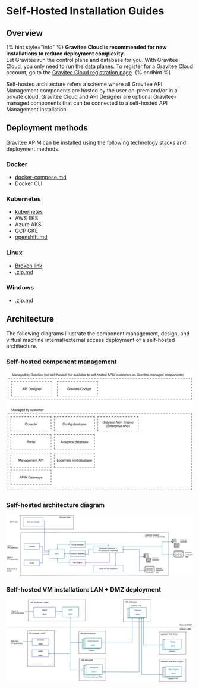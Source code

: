 # Self-Hosted Installation Guides

## Overview

{% hint style="info" %}
**Gravitee Cloud is recommended for new installations to reduce deployment complexity.**\
Let Gravitee run the control plane and database for you. With Gravitee Cloud, you only need to run the data planes. To register for a Gravitee Cloud account, go to the [Gravitee Cloud registration page](https://cloud.gravitee.io/).
{% endhint %}

Self-hosted architecture refers a scheme where all Gravitee API Management components are hosted by the user on-prem and/or in a private cloud. Gravitee Cloud and API Designer are optional Gravitee-managed components that can be connected to a self-hosted API Management installation.

## Deployment methods

Gravitee APIM can be installed using the following technology stacks and deployment methods.

### Docker

* [docker-compose.md](docker/docker-compose.md "mention")
* Docker CLI

### Kubernetes

* [kubernetes](kubernetes/ "mention")
* AWS EKS
* Azure AKS
* GCP GKE
* [openshift.md](kubernetes/openshift.md "mention")

### Linux

* [Broken link](broken-reference "mention")
* [.zip.md](.zip.md "mention")

### Windows

* [.zip.md](.zip.md "mention")

## Architecture

The following diagrams illustrate the component management, design, and virtual machine internal/external access deployment of a self-hosted architecture.

### Self-hosted component management

<img src="../.gitbook/assets/file.excalidraw (22).svg" alt="" class="gitbook-drawing">

### Self-hosted architecture diagram

<img src="../.gitbook/assets/file.excalidraw (21).svg" alt="Self-hosted architecture" class="gitbook-drawing">

### Self-hosted VM installation: LAN + DMZ deployment

<img src="../.gitbook/assets/file.excalidraw (20).svg" alt="Self-hosted architecture LAN + DMZ" class="gitbook-drawing">

